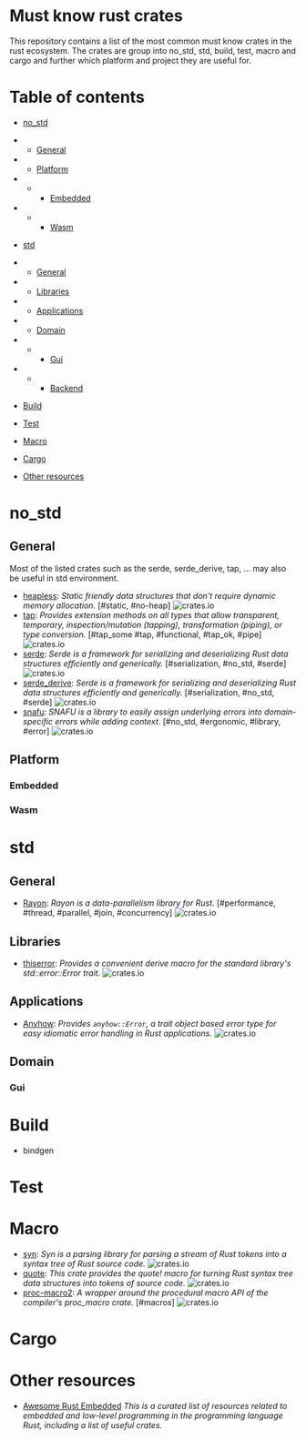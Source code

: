 # Must know rust crates
This repository contains a list of the most common must know crates in the rust ecosystem. 
The crates are group into no_std, std, build, test, macro and cargo and further which platform and project they are useful for. 

# Table of contents
- [no_std](#no_std)
- - [General](#general)
- - [Platform](#platform)
- - - [Embedded](#embedded)
- - - [Wasm](#wasm)

- [std](#std)
- - [General](#general)
- - [Libraries](#libraries)
- - [Applications](#applications)

- - [Domain](#domain)
- - - [Gui](#gui)
- - - [Backend](#backend)
- [Build](#build)
- [Test](#test)
- [Macro](#macro)
- [Cargo](#cargo)
- [Other resources](#other-resources)

# no_std
## General
Most of the listed crates such as the serde, serde_derive, tap, ... may also be useful in std environment.
- [heapless](https://crates.io/crates/heapless): *Static friendly data structures that don't require dynamic memory allocation.* [#static, #no-heap] ![crates.io](https://img.shields.io/crates/v/heapless.svg)
- [tap](https://crates.io/crates/tap): *Provides extension methods on all types that allow transparent, temporary, inspection/mutation (tapping), transformation (piping), or type conversion.* [#tap_some #tap, #functional, #tap_ok, #pipe] ![crates.io](https://img.shields.io/crates/v/tap.svg)
- [serde](https://crates.io/crates/serde): *Serde is a framework for serializing and deserializing Rust data structures efficiently and generically.* [#serialization, #no_std, #serde] ![crates.io](https://img.shields.io/crates/v/serde.svg)
- [serde_derive](https://crates.io/crates/serde_derive): *Serde is a framework for serializing and deserializing Rust data structures efficiently and generically.* [#serialization, #no_std, #serde] ![crates.io](https://img.shields.io/crates/v/serde_derive.svg)
- [snafu](https://crates.io/crates/snafu): *SNAFU is a library to easily assign underlying errors into domain-specific errors while adding context.* [#no_std, #ergonomic, #library, #error] ![crates.io](https://img.shields.io/crates/v/snafu.svg)

## Platform
### Embedded
### Wasm

# std
## General
- [Rayon](https://crates.io/crates/rayon): *Rayon is a data-parallelism library for Rust.* [#performance, #thread, #parallel, #join, #concurrency] ![crates.io](https://img.shields.io/crates/v/rayon.svg)

## Libraries
- [thiserror](https://crates.io/crates/thiserror): *Provides a convenient derive macro for the standard library's std::error::Error trait.* ![crates.io](https://img.shields.io/crates/v/thiserror.svg)
## Applications
- [Anyhow](https://crates.io/crates/Anyhow): *Provides ``` anyhow::Error ```, a trait object based error type for easy idiomatic error handling in Rust applications.* ![crates.io](https://img.shields.io/crates/v/Anyhow.svg)

## Domain
### Gui

# Build

- bindgen

# Test

# Macro
- [syn](https://crates.io/crates/syn): *Syn is a parsing library for parsing a stream of Rust tokens into a syntax tree of Rust source code.* ![crates.io](https://img.shields.io/crates/v/syn.svg)
- [quote](https://crates.io/crates/quote): *This crate provides the quote! macro for turning Rust syntax tree data structures into tokens of source code.* ![crates.io](https://img.shields.io/crates/v/quote.svg)
- [proc-macro2](https://crates.io/crates/proc-macro2): *A wrapper around the procedural macro API of the compiler's proc_macro crate.* [#macros] ![crates.io](https://img.shields.io/crates/v/proc-macro2.svg)

# Cargo


# Other resources
- [Awesome Rust Embedded](https://github.com/rust-embedded/awesome-embedded-rust) *This is a curated list of resources related to embedded and low-level programming in the programming language Rust, including a list of useful crates.*

